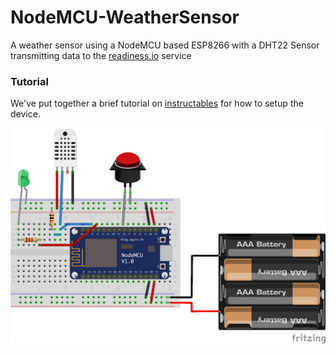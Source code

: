 # NodeMCU-WeatherSensor

A weather sensor using a NodeMCU based ESP8266 with a DHT22 Sensor transmitting data to the [readiness.io](https://readiness.io/) service

### Tutorial
We've put together a brief tutorial on  [instructables](https://www.instructables.com/id/NodeMCU-HumidityTemperature-Unit-1/) for how to setup the device.

![Image or Wiring Diagram](https://github.com/UNSWmir/NodeMCU-WeatherSensor/blob/master/WeatherSensor_bb.png)
